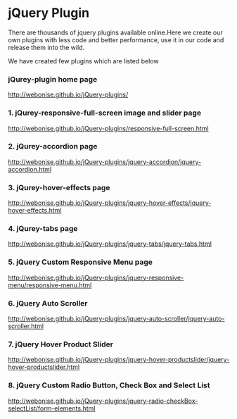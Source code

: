 # jQuery Plugin

  There are thousands of jquery plugins available online.Here we create our own plugins with less code and better performance, use it in our code and release them into the wild.

  We have created few plugins which are listed below


### jQurey-plugin home page

http://webonise.github.io/jQuery-plugins/

### 1. jQurey-responsive-full-screen image and slider page
http://webonise.github.io/jQuery-plugins/responsive-full-screen.html

### 2. jQurey-accordion page
http://webonise.github.io/jQuery-plugins/jquery-accordion/jquery-accordion.html

### 3. jQurey-hover-effects page
http://webonise.github.io/jQuery-plugins/jquery-hover-effects/jquery-hover-effects.html

### 4. jQurey-tabs page
http://webonise.github.io/jQuery-plugins/jquery-tabs/jquery-tabs.html

### 5. jQuery Custom Responsive Menu page
http://webonise.github.io/jQuery-plugins/jquery-responsive-menu/responsive-menu.html

### 6. jQuery Auto Scroller
http://webonise.github.io/jQuery-plugins/jquery-auto-scroller/jquery-auto-scroller.html

### 7. jQuery Hover Product Slider
http://webonise.github.io/jQuery-plugins/jquery-hover-productslider/jquery-hover-productslider.html

### 8. jQuery Custom Radio Button, Check Box and Select List
http://webonise.github.io/jQuery-plugins/jquery-radio-checkBox-selectList/form-elements.html